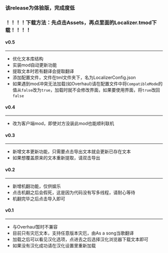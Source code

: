 ### 该release为体验版，完成度低  
### ！！！！下载方法：先点击Assets，再点里面的Localizer.tmod下载！！！！  
#### v0.5  
---  
* 优化文本库结构  
* 实装mod自动更新功能  
* 提取文本时若有翻译会提取翻译
* 添加配置文件，文件在tml文件夹下，名为LocalizerConfig.json  
* 如果遇到mod冲突无法加载(如Overhaul)请在配置文件中将`CompatibleMode`的值从`false`改为`true`，加载时就不会修改界面，如果要使用界面，将`true`改回`false`
#### v0.4  
---   
* 改为客户端mod，即使对方没装此mod也能顺利联机  
#### v0.3  
---  
* 新增文本更新功能，只需要点击导出文本就会更新已存在文本  
* 如果想覆盖原来的文本重新提取，请双击导出  
#### v0.2
---
* 新增机翻功能，仅供娱乐
* 点击机翻之后会假死，这是因为代码没有写多线程，请耐心等待
* 机翻完毕之后点击导入即可
#### v0.1  
---
* 与Overhaul暂时不兼容  
* 目前只有灾厄文本，支持任意版本灾厄，由As a song当歌翻译
* 加载之后可以看见汉化选项，点进去之后选择汉化浏览器下载文本即可
* 如果没有汉化成功请在汉化设置里重新加载